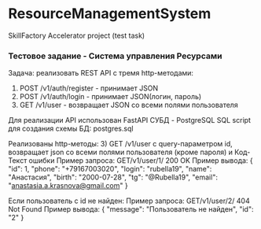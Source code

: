 # ResourceManagementSystem
SkillFactory Accelerator project (test task)

### Тестовое задание - Система управления Ресурсами
Задача: реализовать REST API с тремя http-методами:
1) POST /v1/auth/register - принимает JSON
2) POST /v1/auth/login - принимает JSON(логин, пароль)
3) GET /v1/user - возвращает JSON со всеми полями пользователя

Для реализации API использован FastAPI
СУБД - PostgreSQL
SQL script для создания схемы БД: postgres.sql

Реализованы http-методы:
3) GET /v1/user
с query-параметром id, возвращает json со всеми полями пользователя
(кроме пароля) и Код-Текст ошибки
Пример запроса: GET/v1/user/1/  200 OK
Пример вывода:
    {
  "id": 1,
  "phone": "+79167003020",
  "login": "rubella19",
  "name": "Анастасия",
  "birth": "2000-07-28",
  "tg": "@Rubella19",
  "email": "anastasia.a.krasnova@gmail.com"
}

Если пользователь с id не найден:
Пример запроса: GET/v1/user/2/  404 Not Found
Пример вывода:
    {
  "message": "Пользователь не найден",
  "id": "2"
}

